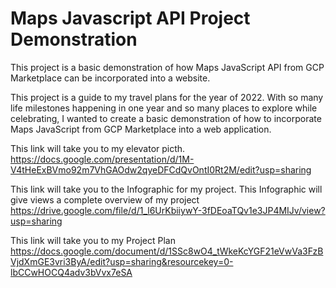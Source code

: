 # Maps Javascript API Project Demonstration

This project is a basic demonstration of how Maps JavaScript API from GCP Marketplace can be incorporated into a website. 

This project is a guide to my travel plans for the year of 2022. With so many life milestones happening in one year and so many places to explore while celebrating, I wanted to create a basic demonstration of how to incorporate Maps JavaScript from GCP Marketplace into a web application.


This link will take you to my elevator picth.
https://docs.google.com/presentation/d/1M-V4tHeExBVmo92m7VhGAOdw2qyeDFCdQvOntI0Rt2M/edit?usp=sharing


This link will take you to the Infographic for my project. This Infographic will give views a complete overview of my project
https://drive.google.com/file/d/1_l6UrKbiiywY-3fDEoaTQv1e3JP4MIJv/view?usp=sharing


This link will take you to my Project Plan 
https://docs.google.com/document/d/1SSc8wO4_tWkeKcYGF21eVwVa3FzBVjdXmGE3vri3ByA/edit?usp=sharing&resourcekey=0-lbCCwHOCQ4adv3bVvx7eSA




